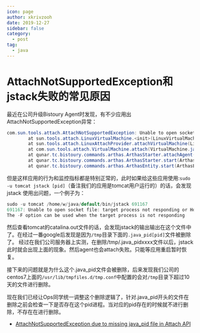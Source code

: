 ```yaml
---
icon: page
author: xkrivzooh
date: 2019-12-27
sidebar: false
category:
  - post
tag:
  - java
---
```


# AttachNotSupportedException和jstack失败的常见原因

最近在公司升级Bistoury Agent时发现，有不少应用出AttachNotSupportedException异常：

```java
com.sun.tools.attach.AttachNotSupportedException: Unable to open socket file: target process not responding or HotSpot VM not loaded
        at sun.tools.attach.LinuxVirtualMachine.<init>(LinuxVirtualMachine.java:106) ~[tools.jar:na]
        at sun.tools.attach.LinuxAttachProvider.attachVirtualMachine(LinuxAttachProvider.java:78) ~[tools.jar:na]
        at com.sun.tools.attach.VirtualMachine.attach(VirtualMachine.java:250) ~[tools.jar:na]
        at qunar.tc.bistoury.commands.arthas.ArthasStarter.attachAgent(ArthasStarter.java:74) ~[bistoury-commands-1.4.22.jar:na]
        at qunar.tc.bistoury.commands.arthas.ArthasStarter.start(ArthasStarter.java:57) ~[bistoury-commands-1.4.22.jar:na]
        at qunar.tc.bistoury.commands.arthas.ArthasEntity.start(ArthasEntity.java:82) [bistoury-commands-1.4.22.jar:na]
```
但是这样应用的行为和监控指标都是特别正常的，此时如果给这些应用使用:`sudo -u tomcat jstack [pid]`（备注我们的应用是tomcat用户运行的）的话，会发现jstack
使用出问题，一个例子为：

```java
sudo -u tomcat /home/w/java/default/bin/jstack 691167
691167: Unable to open socket file: target process not responding or HotSpot VM not loaded
The -F option can be used when the target process is not responding
```

然后查看tomcat的catalina.out文件的话，会发现jstack的输出输出在这个文件中了。在经过一番google后发现是因为`/tmp`目录下面的`.java_pid[pid]`文件被删除了。
经过在我们公司服务器上实测，在删除/tmp/.java_pidxxxx文件以后，jstack此时就会出现上面的现象。然后agent也会attach失败。只能等应用重启暂时恢复。

接下来的问题就是为什么这个.java_pid文件会被删除，后来发现我们公司的centos7上面的`/usr/lib/tmpfiles.d/tmp.conf`中配置的会对`/tmp`目录下超过10天的文件进行删除。

现在我们已经让Ops同学统一调整这个删除逻辑了，针对.java_pid开头的文件在删除之前会检查一下是否存在这个pid进程。当对应的pid存在的时候就不进行删除，不存在在进行删除。


- [AttachNotSupportedException due to missing java_pid file in Attach API](https://stackoverflow.com/questions/5769877/attachnotsupportedexception-due-to-missing-java-pid-file-in-attach-api)

<!-- @include: ../scaffolds/post_footer.md -->
